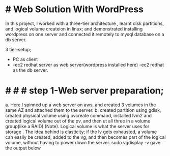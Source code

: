 # # Web Solution With WordPress

In this project, I worked with a three-tier architecture , learnt disk partitions, and logical volume createion in linux; and demonstrated installing wordpress on one server and connected it remotely to mysql database on a db server.

3 tier-setup;
- PC as client
- -ec2 redhat server as web server(wordpress installed here)
-ec2 redhat as the db server.


#  # # # step 1-Web server preparation;
a. Here I spinned up a web server on aws, and created 3 volumes in the same AZ and attached them to the server.
b. created partition using gdisk, created physical volume using pvcreate command, installed lvm2 and created logical volume out of the pv, and then ut all three in a volume group(like a RAID)
(Note). Logical volume is what the server uses for storage . The idea behind is elasticity; if the lv gets exhausted, a volume can easily be created, added to the vg, and then becomes part of the logical volume, without having to power down the server. sudo vgdisplay -v gave the output below
